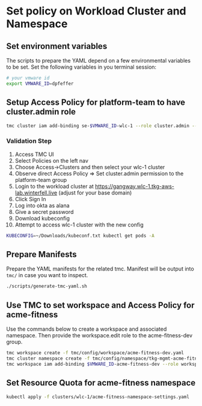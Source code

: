 # Set policy on Workload Cluster and Namespace

## Set environment variables

The scripts to prepare the YAML depend on a few environmental variables to be set.  Set the following variables in you terminal session:

```bash
# your vmware id
export VMWARE_ID=dpfeffer
```

## Setup Access Policy for platform-team to have cluster.admin role

```bash
tmc cluster iam add-binding se-$VMWARE_ID-wlc-1 --role cluster.admin --groups platform-team
```

### Validation Step

1. Access TMC UI
2. Select Policies on the left nav
3. Choose Access->Clusters and then select your wlc-1 cluster
4. Observe direct Access Policy => Set cluster.admin permission to the platform-team group
5. Login to the workload cluster at https://gangway.wlc-1.tkg-aws-lab.winterfell.live (adjust for your base domain)
6. Click Sign In
7. Log into okta as alana
8. Give a secret password
9. Download kubeconfig
10. Attempt to access wlc-1 cluster with the new config

```bash
KUBECONFIG=~/Downloads/kubeconf.txt kubectl get pods -A
```

## Prepare Manifests

Prepare the YAML manifests for the related tmc.  Manifest will be output into `tmc/` in case you want to inspect.

```bash
./scripts/generate-tmc-yaml.sh
```

## Use TMC to set workspace and Access Policy for acme-fitness

Use the commands below to create a workspace and associated namespace.  Then provide the workspace.edit role to the acme-fitness-dev group.

```bash
tmc workspace create -f tmc/config/workspace/acme-fitness-dev.yaml
tmc cluster namespace create -f tmc/config/namespace/tkg-mgmt-acme-fitness.yaml
tmc workspace iam add-binding $VMWARE_ID-acme-fitness-dev --role workspace.edit --groups acme-fitness-devs
```

## Set Resource Quota for acme-fitness namespace

```bash
kubectl apply -f clusters/wlc-1/acme-fitness-namespace-settings.yaml
```
